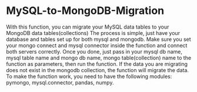# MySQL-to-MongoDB-Migration
With this function, you can migrate your MySQL data tables to your MongoDB data tables(collections)
The process is simple, just have your database and tables set up for both mysql and mongodb. Make sure you set your mongo connect and mysql connector inside the function and connect both servers correctly.
Once you done, just pass in your mysql db name, mysql table name and mongo db name, mongo table(collection) name to the function as parameters, then run the function.
If the data you are migrating does not exist in the mongodb collection, the function will migrate the data.
To make the function work, you need to have the following modules: pymongo, mysql.connector, pandas, numpy.
